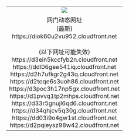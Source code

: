 ﻿<table>
  <tr></tr>
  <tr><td colspan=2 align=center><img src="https://diok60u2vu952.cloudfront.net/Up/oGate.jpg" /></td></tr>
  <tr><td colspan=2 align=center>网门动态网址<br/>(最新)
<br>https://diok60u2vu952.cloudfront.net
<br/><br/>(以下网址可能失效)
<br>https://d3ein5kccfyb2n.cloudfront.net
<br>https://ddl06gee541iq.cloudfront.net
<br>https://d2h7ufkgr2g43q.cloudfront.net
<br>https://d2toqe6s3uoh86.cloudfront.net
<br>https://d3poc3h17np5gx.cloudfront.net
<br>https://d1pvvq1tp2mhps.cloudfront.net
<br>https://d33r5gnujl6qd6.cloudfront.net
<br>https://d34qhjcv5q30g.cloudfront.net
<br>https://dd03i9o4gw1st.cloudfront.net
<br>https://d2pqieysz98w42.cloudfront.net
    </td>
  </tr>
</table>
